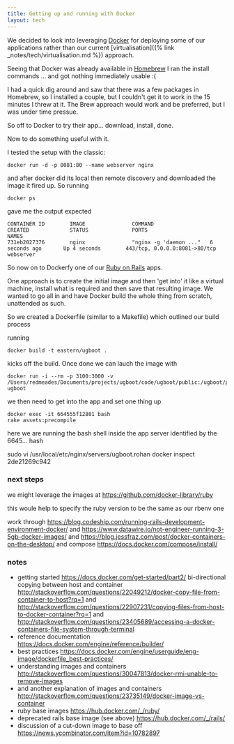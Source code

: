 ```yaml
---
title: Getting up and running with Docker
layout: tech
---
```

We decided to look into leveraging [Docker](https://docker.com) for deploying some of our applications rather than our current [virtualisation]({% link _notes/tech/virtualisation.md %}) approach.

Seeing that Docker was already available in [Homebrew](https://brew.sh) I ran the install commands ... and got nothing immediately usable :(

I had a quick dig around and saw that there was a few packages in Homebrew, so I installed a couple, but I couldn't get it to work in the 15 minutes I threw at it. The Brew approach would work and be preferred, but I was under time pressue.

So off to Docker to try their app... download, install, done.

Now to do something useful with it.

I tested the setup with the classic:

    docker run -d -p 8081:80 --name webserver nginx

and after docker did its local then remote discovery and downloaded the image it fired up. So running

    docker ps

gave me the output expected

    CONTAINER ID        IMAGE               COMMAND                  CREATED             STATUS              PORTS                           NAMES
    731eb2027376        nginx               "nginx -g 'daemon ..."   6 seconds ago       Up 4 seconds        443/tcp, 0.0.0.0:8081->80/tcp   webserver

So now on to Dockerfy one of our [Ruby on Rails](https://rubyonrails.org) apps.

One approach is to create the initial image and then 'get into' it like a virtual machine, install what is required and then save that resulting image. We wanted to go all in and have Docker build the whole thing from scratch, unattended as such.

So we created a Dockerfile (similar to a Makefile) which outlined our build process

running

    docker build -t eastern/ugboot .

kicks off the build. Once done we can lauch the image with

    docker run -i --rm -p 3100:3000 -v /Users/redmeades/Documents/projects/ugboot/code/ugboot/public:/ugboot/public/ ugboot

we then need to get into the app and set one thing up

    docker exec -it 664555f12801 bash
    rake assets:precompile

here we are running the bash shell inside the app server identified by the 6645... hash


sudo vi /usr/local/etc/nginx/servers/ugboot.rohan 
docker inspect 2de21269c942


### next steps

we might leverage the images at <https://github.com/docker-library/ruby>

this woule help to specify the ruby version to be the same as our rbenv one


work through <https://blog.codeship.com/running-rails-development-environment-docker/>
and <https://www.datawire.io/not-engineer-running-3-5gb-docker-images/>
and <https://blog.jessfraz.com/post/docker-containers-on-the-desktop/>
and compose <https://docs.docker.com/compose/install/>

### notes

* getting started <https://docs.docker.com/get-started/part2/>
bi-directional copying between host and container <http://stackoverflow.com/questions/22049212/docker-copy-file-from-container-to-host?rq=1> and <http://stackoverflow.com/questions/22907231/copying-files-from-host-to-docker-container?rq=1> and <http://stackoverflow.com/questions/23405689/accessing-a-docker-containers-file-system-through-terminal>
* reference documentation <https://docs.docker.com/engine/reference/builder/>
* best practices <https://docs.docker.com/engine/userguide/eng-image/dockerfile_best-practices/>
* understanding images and containers <http://stackoverflow.com/questions/30047813/docker-rmi-unable-to-remove-images>
* and another explanation of images and containers <http://stackoverflow.com/questions/23735149/docker-image-vs-container>
* ruby base images <https://hub.docker.com/_/ruby/>
* deprecated rails base image (see above) <https://hub.docker.com/_/rails/>
* discussion of a cut-down image to base off <https://news.ycombinator.com/item?id=10782897>
